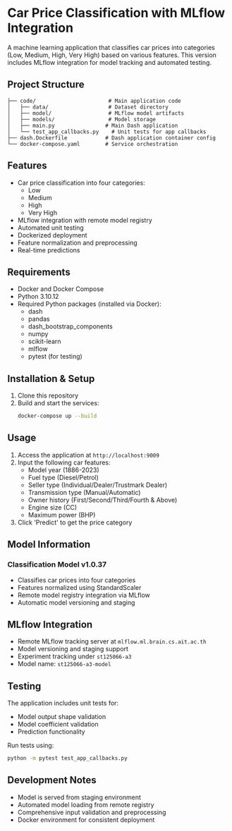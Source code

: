# Car Price Classification with MLflow Integration

A machine learning application that classifies car prices into categories (Low, Medium, High, Very High) based on various features. This version includes MLflow integration for model tracking and automated testing.

## Project Structure

```
├── code/                       # Main application code
│   ├── data/                   # Dataset directory
│   ├── model/                  # MLflow model artifacts
│   ├── models/                 # Model storage
│   ├── main.py                # Main Dash application
│   └── test_app_callbacks.py    # Unit tests for app callbacks
├── dash.Dockerfile            # Dash application container config
└── docker-compose.yaml        # Service orchestration
```

## Features

- Car price classification into four categories:
  - Low
  - Medium
  - High
  - Very High
- MLflow integration with remote model registry
- Automated unit testing
- Dockerized deployment
- Feature normalization and preprocessing
- Real-time predictions

## Requirements

- Docker and Docker Compose
- Python 3.10.12
- Required Python packages (installed via Docker):
  - dash
  - pandas
  - dash_bootstrap_components
  - numpy
  - scikit-learn
  - mlflow
  - pytest (for testing)

## Installation & Setup

1. Clone this repository
2. Build and start the services:
   ```bash
   docker-compose up --build
   ```

## Usage

1. Access the application at `http://localhost:9009`
2. Input the following car features:
   - Model year (1886-2023)
   - Fuel type (Diesel/Petrol)
   - Seller type (Individual/Dealer/Trustmark Dealer)
   - Transmission type (Manual/Automatic)
   - Owner history (First/Second/Third/Fourth & Above)
   - Engine size (CC)
   - Maximum power (BHP)
3. Click 'Predict' to get the price category

## Model Information

### Classification Model v1.0.37
- Classifies car prices into four categories
- Features normalized using StandardScaler
- Remote model registry integration via MLflow
- Automatic model versioning and staging

## MLflow Integration

- Remote MLflow tracking server at `mlflow.ml.brain.cs.ait.ac.th`
- Model versioning and staging support
- Experiment tracking under `st125066-a3`
- Model name: `st125066-a3-model`

## Testing

The application includes unit tests for:
- Model output shape validation
- Model coefficient validation
- Prediction functionality

Run tests using:
```bash
python -m pytest test_app_callbacks.py
```

## Development Notes

- Model is served from staging environment
- Automated model loading from remote registry
- Comprehensive input validation and preprocessing
- Docker environment for consistent deployment
